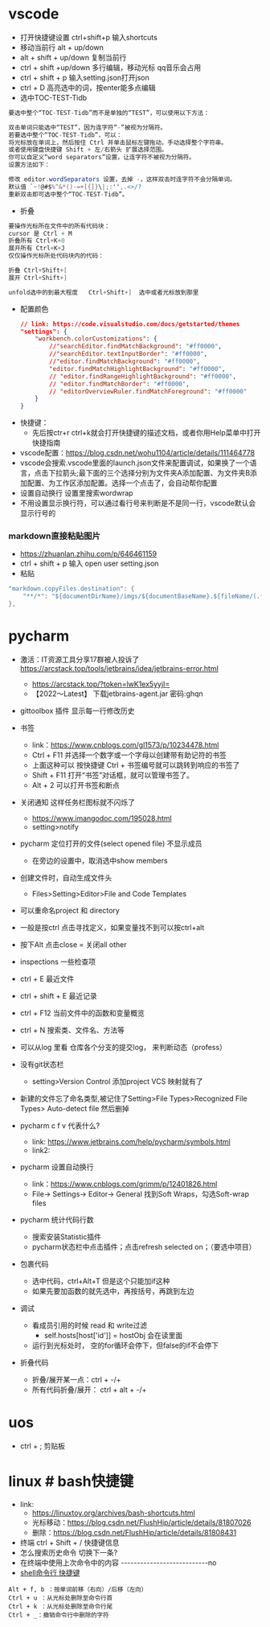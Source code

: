 # vscode
- 打开快捷键设置 ctrl+shift+p 输入shortcuts
- 移动当前行 alt + up/down
- alt + shift + up/down 复制当前行
- ctrl + shift +up/down 多行编辑，移动光标 qq音乐会占用
- ctrl + shift + p 输入setting.json打开json
- ctrl + D 高亮选中的词，按enter能多点编辑
- 选中TOC-TEST-Tidb
```cs
要选中整个“TOC-TEST-Tidb”而不是单独的“TEST”，可以使用以下方法：

双击单词只能选中“TEST”，因为连字符“-”被视为分隔符。
若要选中整个“TOC-TEST-Tidb”，可以：
将光标放在单词上，然后按住 Ctrl 并单击鼠标左键拖动，手动选择整个字符串。
或者使用键盘快捷键 Shift + 左/右箭头 扩展选择范围。
你可以自定义“word separators”设置，让连字符不被视为分隔符。
设置方法如下：

修改 editor.wordSeparators 设置，去掉 -，这样双击时连字符不会分隔单词。
默认值 `~!@#$%^&*()-=+[{]}\|;:'",.<>/?
重新双击即可选中整个“TOC-TEST-Tidb”。
```
- 折叠
```cs
要操作光标所在文件中的所有代码块：
cursor 是 Ctrl + M
折叠所有 Ctrl+K+0
展开所有 Ctrl+K+J
仅仅操作光标所处代码块内的代码：

折叠 Ctrl+Shift+[
展开 Ctrl+Shift+] 

unfold选中的到最大程度   Ctrl+Shift+]  选中或者光标放到那里
```
- 配置颜色
    ```json
    // link: https://code.visualstudio.com/docs/getstarted/themes
   	"settings": {
		"workbench.colorCustomizations": {
			//"searchEditor.findMatchBackground": "#ff0000",
			//"searchEditor.textInputBorder": "#ff0000",
			//"editor.findMatchBackground": "#ff0000",
			"editor.findMatchHighlightBackground": "#ff0000",
			// "editor.findRangeHighlightBackground": "#ff0000",
			// "editor.findMatchBorder": "#ff0000",
			// "editorOverviewRuler.findMatchForeground": "#ff0000"
		}
	}
    ```
- 快捷键：
	- 先后按ctr+r ctrl+k就会打开快捷键的描述文档，或者你用Help菜单中打开快捷指南
- vscode配置：https://blog.csdn.net/wohu1104/article/details/111464778
- vscode会搜索.vscode里面的launch.json文件来配置调试，如果换了一个语言，点击下拉箭头;最下面的三个选择分别为文件夹A添加配置、为文件夹B添加配置、为工作区添加配置。选择一个点击了，会自动帮你配置
- 设置自动换行 设置里搜索wordwrap
- 不用设置显示换行符，可以通过看行号来判断是不是同一行，vscode默认会显示行号的
### markdown直接粘贴图片
- https://zhuanlan.zhihu.com/p/646461159
- ctrl + shift + p 输入 open user setting.json
- 粘贴
```cs
"markdown.copyFiles.destination": {
    "**/*": "${documentDirName}/imgs/${documentBaseName}.${fileName/(.*)\\\\.(.*)/$2/}"
},
```

# pycharm 
- 激活：IT资源工具分享17群被人投诉了 https://arcstack.top/tools/jetbrains/idea/jetbrains-error.html
	- https://arcstack.top/?token=lwK1ex5yyjI=
	- 【2022～Latest】 下载jetbrains-agent.jar 密码:ghqn

- gittoolbox 插件 显示每一行修改历史
- 书签
	- link：https://www.cnblogs.com/gl1573/p/10234478.html
	- Ctrl + F11 并选择一个数字或一个字母以创建带有助记符的书签 
	- 上面这种可以 按快捷键 Ctrl + 书签编号就可以跳转到响应的书签了
	- Shift + F11 打开“书签”对话框，就可以管理书签了。
	- Alt + 2 可以打开书签和断点
- 关闭通知 这样任务栏图标就不闪烁了
	- https://www.imangodoc.com/195028.html
	- setting>notify
- pycharm 定位打开的文件(select opened file) 不显示成员
	- 在旁边的设置中，取消选中show members
- 创建文件时，自动生成文件头
	- Files>Setting>Editor>File and Code Templates
- 可以重命名project 和 directory
- 一般是按ctrl 点击寻找定义，如果变量找不到可以按ctrl+alt
- 按下Alt 点击close = 关闭all other 
- inspections 一些检查项
- ctrl + E 最近文件
- ctrl + shift + E 最近记录
- ctrl + F12 当前文件中的函数和变量概览
- ctrl + N 搜索类、文件名、方法等
- 可以从log 里看 仓库各个分支的提交log， 来判断动态（profess）
- 没有git状态栏 
    - setting>Version Control 添加project VCS 映射就有了
- 新建的文件忘了命名类型,被记住了Setting>File Types>Recognized File Types> Auto-detect file 然后删掉
- pycharm c f v 代表什么?
    - link: https://www.jetbrains.com/help/pycharm/symbols.html
    - link2:  
- pycharm 设置自动换行
  - link：https://www.cnblogs.com/grimm/p/12401826.html
  -  File-> Settings-> Editor-> General 找到Soft Wraps，勾选Soft-wrap files

- pycharm 统计代码行数
	- 搜索安装Statistic插件
	- pycharm状态栏中点击插件；点击refresh selected on；（要选中项目）
- 包裹代码
	- 选中代码，ctrl+Alt+T 但是这个只能加if这种
	- 如果先要加函数的就先选中，再按括号，再跳到左边
- 调试
	- 看成员引用的时候 read 和 write过滤
		- self.hosts[host['id']] = hostObj 会在读里面
	- 运行到光标处时， 空的for循环会停下，但false的if不会停下 
- 折叠代码
	- 折叠/展开某一点：ctrl + -/+
	- 所有代码折叠/展开： ctrl + alt + -/+

# uos
- ctrl + ; 剪贴板
   
# linux # bash快捷键
- link:
  - https://linuxtoy.org/archives/bash-shortcuts.html
  - 光标移动：https://blog.csdn.net/FlushHip/article/details/81807026
  - 删除：https://blog.csdn.net/FlushHip/article/details/81808431
- 终端 ctrl + Shift + / 快捷键信息
- 怎么搜索历史命令 切换下一条?
- 在终端中使用上次命令中的内容 ---------------------------no
- [shell命令行 快捷键](https://www.cnblogs.com/betterquan/p/11456820.html)
```
Alt + f, b ：按单词前移（右向）/后移（左向）
Ctrl + u ：从光标处删除至命令行首
Ctrl + k ：从光标处删除至命令行尾
Ctrl + _：撤销命令行中删除的字符
```
